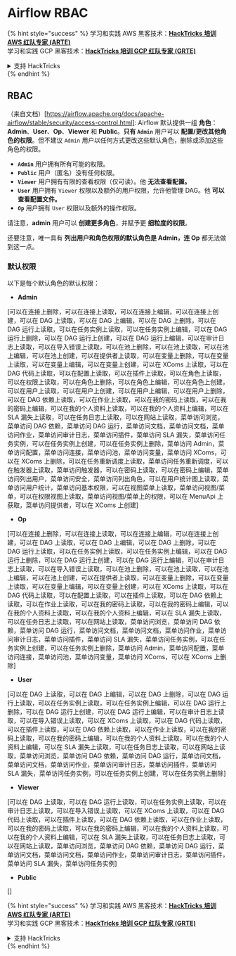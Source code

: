 # Airflow RBAC

{% hint style="success" %}
学习和实践 AWS 黑客技术：<img src="../../.gitbook/assets/image (1) (1) (1) (1).png" alt="" data-size="line">[**HackTricks 培训 AWS 红队专家 (ARTE)**](https://training.hacktricks.xyz/courses/arte)<img src="../../.gitbook/assets/image (1) (1) (1) (1).png" alt="" data-size="line">\
学习和实践 GCP 黑客技术：<img src="../../.gitbook/assets/image (2) (1).png" alt="" data-size="line">[**HackTricks 培训 GCP 红队专家 (GRTE)**<img src="../../.gitbook/assets/image (2) (1).png" alt="" data-size="line">](https://training.hacktricks.xyz/courses/grte)

<details>

<summary>支持 HackTricks</summary>

* 查看 [**订阅计划**](https://github.com/sponsors/carlospolop)!
* **加入** 💬 [**Discord 群组**](https://discord.gg/hRep4RUj7f) 或 [**Telegram 群组**](https://t.me/peass) 或 **关注** 我们的 **Twitter** 🐦 [**@hacktricks\_live**](https://twitter.com/hacktricks_live)**.**
* **通过向** [**HackTricks**](https://github.com/carlospolop/hacktricks) 和 [**HackTricks Cloud**](https://github.com/carlospolop/hacktricks-cloud) github 仓库提交 PR 来分享黑客技巧。

</details>
{% endhint %}

## RBAC

（来自文档）\[https://airflow.apache.org/docs/apache-airflow/stable/security/access-control.html]: Airflow 默认提供一组 **角色**：**Admin**、**User**、**Op**、**Viewer** 和 **Public**。**只有 `Admin`** 用户可以 **配置/更改其他角色的权限**。但不建议 `Admin` 用户以任何方式更改这些默认角色，删除或添加这些角色的权限。

* **`Admin`** 用户拥有所有可能的权限。
* **`Public`** 用户（匿名）没有任何权限。
* **`Viewer`** 用户拥有有限的查看权限（仅可读）。他 **无法查看配置。**
* **`User`** 用户拥有 `Viewer` 权限以及额外的用户权限，允许他管理 DAG。他 **可以查看配置文件。**
* **`Op`** 用户拥有 `User` 权限以及额外的操作权限。

请注意，**admin** 用户可以 **创建更多角色**，并赋予更 **细粒度的权限**。

还要注意，唯一具有 **列出用户和角色权限的默认角色是 Admin，连 Op** 都无法做到这一点。

### 默认权限

以下是每个默认角色的默认权限：

* **Admin**

\[可以在连接上删除，可以在连接上读取，可以在连接上编辑，可以在连接上创建，可以在 DAG 上读取，可以在 DAG 上编辑，可以在 DAG 上删除，可以在 DAG 运行上读取，可以在任务实例上读取，可以在任务实例上编辑，可以在 DAG 运行上删除，可以在 DAG 运行上创建，可以在 DAG 运行上编辑，可以在审计日志上读取，可以在导入错误上读取，可以在池上删除，可以在池上读取，可以在池上编辑，可以在池上创建，可以在提供者上读取，可以在变量上删除，可以在变量上读取，可以在变量上编辑，可以在变量上创建，可以在 XComs 上读取，可以在 DAG 代码上读取，可以在配置上读取，可以在插件上读取，可以在角色上读取，可以在权限上读取，可以在角色上删除，可以在角色上编辑，可以在角色上创建，可以在用户上读取，可以在用户上创建，可以在用户上编辑，可以在用户上删除，可以在 DAG 依赖上读取，可以在作业上读取，可以在我的密码上读取，可以在我的密码上编辑，可以在我的个人资料上读取，可以在我的个人资料上编辑，可以在 SLA 漏失上读取，可以在任务日志上读取，可以在网站上读取，菜单访问浏览，菜单访问 DAG 依赖，菜单访问 DAG 运行，菜单访问文档，菜单访问文档，菜单访问作业，菜单访问审计日志，菜单访问插件，菜单访问 SLA 漏失，菜单访问任务实例，可以在任务实例上创建，可以在任务实例上删除，菜单访问 Admin，菜单访问配置，菜单访问连接，菜单访问池，菜单访问变量，菜单访问 XComs，可以在 XComs 上删除，可以在任务重新调度上读取，菜单访问任务重新调度，可以在触发器上读取，菜单访问触发器，可以在密码上读取，可以在密码上编辑，菜单访问列出用户，菜单访问安全，菜单访问列出角色，可以在用户统计图上读取，菜单访问用户统计，菜单访问基本权限，可以在视图菜单上读取，菜单访问视图/菜单，可以在权限视图上读取，菜单访问视图/菜单上的权限，可以在 MenuApi 上获取，菜单访问提供者，可以在 XComs 上创建]

* **Op**

\[可以在连接上删除，可以在连接上读取，可以在连接上编辑，可以在连接上创建，可以在 DAG 上读取，可以在 DAG 上编辑，可以在 DAG 上删除，可以在 DAG 运行上读取，可以在任务实例上读取，可以在任务实例上编辑，可以在 DAG 运行上删除，可以在 DAG 运行上创建，可以在 DAG 运行上编辑，可以在审计日志上读取，可以在导入错误上读取，可以在池上删除，可以在池上读取，可以在池上编辑，可以在池上创建，可以在提供者上读取，可以在变量上删除，可以在变量上读取，可以在变量上编辑，可以在变量上创建，可以在 XComs 上读取，可以在 DAG 代码上读取，可以在配置上读取，可以在插件上读取，可以在 DAG 依赖上读取，可以在作业上读取，可以在我的密码上读取，可以在我的密码上编辑，可以在我的个人资料上读取，可以在我的个人资料上编辑，可以在 SLA 漏失上读取，可以在任务日志上读取，可以在网站上读取，菜单访问浏览，菜单访问 DAG 依赖，菜单访问 DAG 运行，菜单访问文档，菜单访问文档，菜单访问作业，菜单访问审计日志，菜单访问插件，菜单访问 SLA 漏失，菜单访问任务实例，可以在任务实例上创建，可以在任务实例上删除，菜单访问 Admin，菜单访问配置，菜单访问连接，菜单访问池，菜单访问变量，菜单访问 XComs，可以在 XComs 上删除]

* **User**

\[可以在 DAG 上读取，可以在 DAG 上编辑，可以在 DAG 上删除，可以在 DAG 运行上读取，可以在任务实例上读取，可以在任务实例上编辑，可以在 DAG 运行上删除，可以在 DAG 运行上创建，可以在 DAG 运行上编辑，可以在审计日志上读取，可以在导入错误上读取，可以在 XComs 上读取，可以在 DAG 代码上读取，可以在插件上读取，可以在 DAG 依赖上读取，可以在作业上读取，可以在我的密码上读取，可以在我的密码上编辑，可以在我的个人资料上读取，可以在我的个人资料上编辑，可以在 SLA 漏失上读取，可以在任务日志上读取，可以在网站上读取，菜单访问浏览，菜单访问 DAG 依赖，菜单访问 DAG 运行，菜单访问文档，菜单访问文档，菜单访问作业，菜单访问审计日志，菜单访问插件，菜单访问 SLA 漏失，菜单访问任务实例，可以在任务实例上创建，可以在任务实例上删除]

* **Viewer**

\[可以在 DAG 上读取，可以在 DAG 运行上读取，可以在任务实例上读取，可以在审计日志上读取，可以在导入错误上读取，可以在 XComs 上读取，可以在 DAG 代码上读取，可以在插件上读取，可以在 DAG 依赖上读取，可以在作业上读取，可以在我的密码上读取，可以在我的密码上编辑，可以在我的个人资料上读取，可以在我的个人资料上编辑，可以在 SLA 漏失上读取，可以在任务日志上读取，可以在网站上读取，菜单访问浏览，菜单访问 DAG 依赖，菜单访问 DAG 运行，菜单访问文档，菜单访问文档，菜单访问作业，菜单访问审计日志，菜单访问插件，菜单访问 SLA 漏失，菜单访问任务实例]

* **Public**

\[]

{% hint style="success" %}
学习和实践 AWS 黑客技术：<img src="../../.gitbook/assets/image (1) (1) (1) (1).png" alt="" data-size="line">[**HackTricks 培训 AWS 红队专家 (ARTE)**](https://training.hacktricks.xyz/courses/arte)<img src="../../.gitbook/assets/image (1) (1) (1) (1).png" alt="" data-size="line">\
学习和实践 GCP 黑客技术：<img src="../../.gitbook/assets/image (2) (1).png" alt="" data-size="line">[**HackTricks 培训 GCP 红队专家 (GRTE)**<img src="../../.gitbook/assets/image (2) (1).png" alt="" data-size="line">](https://training.hacktricks.xyz/courses/grte)

<details>

<summary>支持 HackTricks</summary>

* 查看 [**订阅计划**](https://github.com/sponsors/carlospolop)!
* **加入** 💬 [**Discord 群组**](https://discord.gg/hRep4RUj7f) 或 [**Telegram 群组**](https://t.me/peass) 或 **关注** 我们的 **Twitter** 🐦 [**@hacktricks\_live**](https://twitter.com/hacktricks_live)**.**
* **通过向** [**HackTricks**](https://github.com/carlospolop/hacktricks) 和 [**HackTricks Cloud**](https://github.com/carlospolop/hacktricks-cloud) github 仓库提交 PR 来分享黑客技巧。

</details>
{% endhint %}
